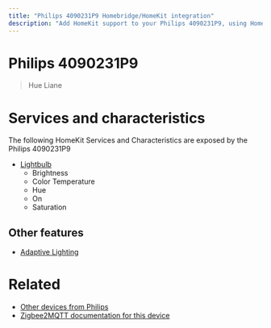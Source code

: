```yaml
---
title: "Philips 4090231P9 Homebridge/HomeKit integration"
description: "Add HomeKit support to your Philips 4090231P9, using Homebridge, Zigbee2MQTT and homebridge-z2m."
---
```

<!---
This file has been GENERATED using src/docgen/docgen.ts
DO NOT EDIT THIS FILE MANUALLY!
-->
# Philips 4090231P9
> Hue Liane


# Services and characteristics
The following HomeKit Services and Characteristics are exposed by
the Philips 4090231P9

* [Lightbulb](../../light.md)
  * Brightness
  * Color Temperature
  * Hue
  * On
  * Saturation

## Other features
* [Adaptive Lighting](../../light.md)

# Related
* [Other devices from Philips](../index.md#philips)
* [Zigbee2MQTT documentation for this device](https://www.zigbee2mqtt.io/devices/4090231P9.html)